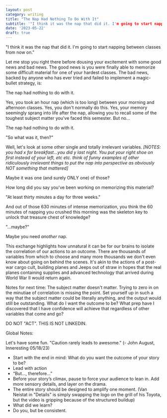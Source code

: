 ```yaml
---
layout: post
category: writing
title: "The Nap Had Nothing To Do With It"
subtitle: '"I think it was the nap that did it. I'm going to start napping between classes from now on." Let me stop you right there...'
date: '2023-05-22'
draft: true
---
```


"I think it was the nap that did it. I'm going to start napping between classes from now on."

Let me stop you right there before dousing your excitement with some good news and bad news. The good news is you were finally able to memorize some difficult material for one of your hardest classes. The bad news, backed by anyone who has ever tried and failed to implement a magic-bullet strategy, is:

The nap had nothing to do with it.

Yes, you took an hour nap (which is too long) between your morning and afternoon classes. Yes, you don't normally do this. Yes, your memory seemingly sprang into life after the nap, allowing you to recall some of the toughest subject matter you've faced this semester. But no...

The nap had nothing to do with it.

"So what was it, then?"

Well, let's look at some other single and totally irrelevant variables. _[NOTES: you had x for breakfast...you did y last night. You put your right shoe on first instead of your left, etc etc. think of funny examples of other ridiculously irrelevant things to put the nap into perspective as obviously NOT something that mattered]_

Maybe it was one (and surely ONLY one) of those?

How long did you say you've been working on memorizing this material?

"At least thirty minutes a day for three weeks."

And out of those 630 minutes of intense memorization, you think the 60 minutes of napping you crushed this morning was the skeleton key to unlock that treasure chest of knowledge?

"...maybe?"

Maybe you need _another_ nap.

This exchange highlights how unnatural it can be for our brains to isolate the correlation of our actions to an outcome. There are thousands of variables from which to choose and many more thousands we don't even know about going on behind the scenes. It's akin to the actions of a post-war cargo cult, building planes and Jeeps out of straw in hopes that the real planes containing supplies and advanced technology that arrived during World War II would return again.

Notes for next time: The subject matter doesn't matter. Trying to zero in on the minutiae of correlation is missing the point. Set yourself up in such a way that the subject matter could be literally anything, and the output would still be outstanding. What do I want the outcome to be? What prep have I discovered that I have confidence will achieve that regardless of other variables that come and go?



DO NOT "ACT". THIS IS NOT LINKEDIN.

Global Notes:

Let's have some fun. "Caution rarely leads to awesome." (- John August, Inneresting 05/18/23)

- Start with the end in mind: What do you want the outcome of your story to be?
- Lead with action
- “But..., therefore...”
- Before your story’s climax, pause to force your audience to lean in. Add more sensory details, and layer on the drama.
- The entire story should be designed to amplify one moment. (Van Neistat in "Details" is simply swapping the logo on the grill of his Toyota, but the video is gripping because of the structured buildup)
- What did we learn?
- Do you, but be consistent.
